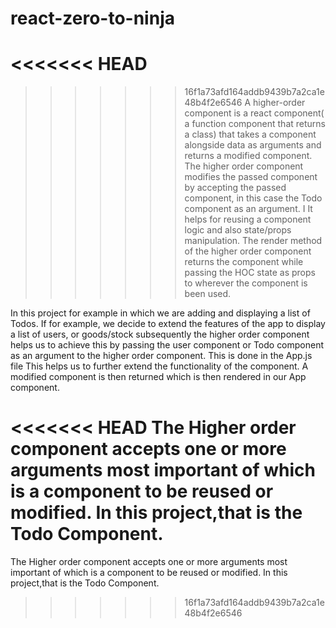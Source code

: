 # react-zero-to-ninja
<<<<<<< HEAD
=======

>>>>>>> 16f1a73afd164addb9439b7a2ca1e48b4f2e6546
 A higher-order component is a react component( a function component that returns a class) that takes a component alongside data as arguments and returns a modified component.  The higher order component modifies the passed component by accepting the passed component, in this case the Todo component as an argument. I
 It helps for reusing a component logic and also state/props manipulation. The render method of the higher order component returns the component while passing the HOC state as props to wherever the component is been used.


 
 In this project for example in which we are adding and displaying a list of Todos. If for example, we decide to extend the features of the app to display a list of users, or goods/stock subsequently the higher order component helps us to achieve this by passing the user component or Todo component as an argument to the higher order component. This is done in the App.js file This helps us to further extend the functionality of the component. A modified component is then returned which is then rendered in our App component.

<<<<<<< HEAD
 The Higher order component accepts one or more arguments most important of which is a component to be reused or modified. In this project,that is the Todo Component.
=======
 The Higher order component accepts one or more arguments most important of which is a component to be reused or modified. In this project,that is the Todo Component.
>>>>>>> 16f1a73afd164addb9439b7a2ca1e48b4f2e6546

